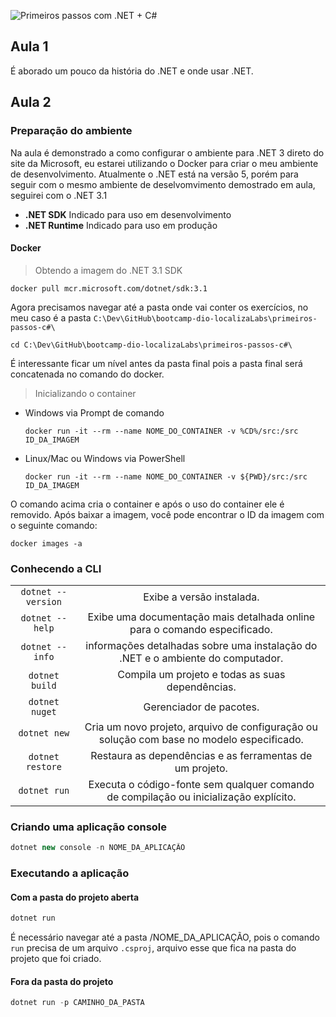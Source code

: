 ![Primeiros passos com .NET + C#](http://matheusti.com.br/my-github-images/bootcamp-dio-localizaLabs/primeiros-passos-c#/primeiros-passos-c#.png)

## Aula 1
É aborado um pouco da história do .NET e onde usar .NET.

## Aula 2 
### **Preparação do ambiente**
Na aula é demonstrado a como configurar o ambiente para .NET 3 direto do site da Microsoft, eu estarei utilizando o Docker para criar o meu ambiente de desenvolvimento. Atualmente o .NET está na versão 5, porém para seguir com o mesmo ambiente de deselvomvimento demostrado em aula, seguirei com o .NET 3.1
 - **.NET SDK** Indicado para uso em desenvolvimento
 - **.NET Runtime** Indicado para uso em produção

#### Docker
> Obtendo a imagem do .NET 3.1 SDK
```docker
docker pull mcr.microsoft.com/dotnet/sdk:3.1
```

Agora precisamos navegar até a pasta onde vai conter os exercícios, no meu caso é a pasta `C:\Dev\GitHub\bootcamp-dio-localizaLabs\primeiros-passos-c#\`
```
cd C:\Dev\GitHub\bootcamp-dio-localizaLabs\primeiros-passos-c#\
```
É interessante ficar um nível antes da pasta final pois a pasta final será concatenada no comando do docker.
> Inicializando o container
- Windows via Prompt de comando
    ```docker
    docker run -it --rm --name NOME_DO_CONTAINER -v %CD%/src:/src ID_DA_IMAGEM
    ```
- Linux/Mac ou Windows via PowerShell
    ```docker
    docker run -it --rm --name NOME_DO_CONTAINER -v ${PWD}/src:/src ID_DA_IMAGEM
    ```
O comando acima cria o container e após o uso do container ele é removido. Após baixar a imagem, você pode encontrar o ID da imagem com o seguinte comando:
```docker
docker images -a
```
### **Conhecendo a CLI**
|              |            |
|:-------------:      |:-------------:|
| `dotnet --version`  | Exibe a versão instalada.
| `dotnet --help`     | Exibe uma documentação mais detalhada online para o comando especificado.|
| `dotnet --info` | informações detalhadas sobre uma instalação do .NET e o ambiente do computador. |
| `dotnet build` | Compila um projeto e todas as suas dependências.|
| `dotnet nuget` | Gerenciador de pacotes.|
| `dotnet new` | Cria um novo projeto, arquivo de configuração ou solução com base no modelo especificado.|
| `dotnet restore` | Restaura as dependências e as ferramentas de um projeto.|
| `dotnet run` | Executa o código-fonte sem qualquer comando de compilação ou inicialização explícito.|

### Criando uma aplicação console

```csharp
dotnet new console -n NOME_DA_APLICAÇÃO
```

### Executando a aplicação
#### Com a pasta do projeto aberta
```csharp
dotnet run
```
É necessário navegar até a pasta /NOME_DA_APLICAÇÃO, pois o comando ```run``` precisa de um arquivo ```.csproj```, arquivo esse que fica na pasta do projeto que foi criado.

#### Fora da pasta do projeto
```csharp
dotnet run -p CAMINHO_DA_PASTA
```